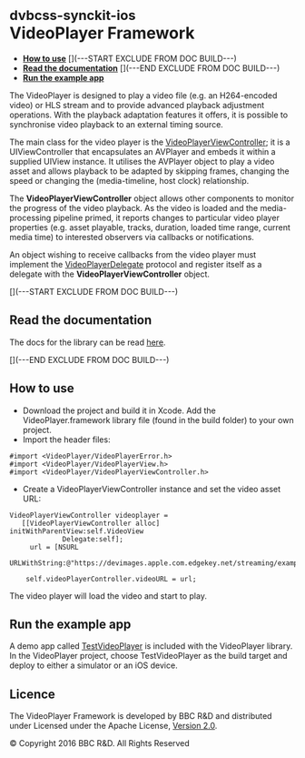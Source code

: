 # <small>dvbcss-synckit-ios</small><br/>VideoPlayer Framework

* **[How to use](#how-to-use)**
[](---START EXCLUDE FROM DOC BUILD---)
* **[Read the documentation](#read-the-documentation)**
[](---END EXCLUDE FROM DOC BUILD---)
* **[Run the example app](#run-the-example-app)**

The VideoPlayer is designed to play a video file (e.g. an H264-encoded video) or HLS stream and to provide advanced playback adjustment operations. With the playback adaptation features it offers, it is possible to synchronise  video playback to an external timing source.

The main class for the video player is the [VideoPlayerViewController](http://bbc.github.io/dvbcss-synckit-ios/latest/VideoPlayer/Classes/VideoPlayerViewController.html); it is a UIViewController that encapsulates an AVPlayer and embeds it within a supplied UIView instance. It utilises the AVPlayer object to play a video asset and allows playback to be adapted by skipping frames, changing the speed or changing the (media-timeline, host clock) relationship.

The **VideoPlayerViewController** object allows other components to monitor the progress of the video playback. As the video is loaded and the media-processing pipeline primed, it reports changes to particular video player properties (e.g. asset playable, tracks, duration, loaded time range, current media time) to interested observers via callbacks or notifications.

An object wishing to receive callbacks from the video player must implement the [VideoPlayerDelegate](http://bbc.github.io/dvbcss-synckit-ios/latest/VideoPlayer/Protocols/VideoPlayerDelegate.html) protocol and register itself as a delegate with the **VideoPlayerViewController** object.

[](---START EXCLUDE FROM DOC BUILD---)

## Read the documentation
The docs for the library can be read [here](http://bbc.github.io/dvbcss-synckit-ios/latest/VideoPlayer/index.html).

[](---END EXCLUDE FROM DOC BUILD---)

## How to use
* Download the project and build it in Xcode. Add the VideoPlayer.framework library file (found in the build folder) to your own project.
* Import the header files:

```
#import <VideoPlayer/VideoPlayerError.h>
#import <VideoPlayer/VideoPlayerView.h>
#import <VideoPlayer/VideoPlayerViewController.h>
```

* Create a VideoPlayerViewController instance and set the video asset URL:

```
VideoPlayerViewController videoplayer =
   [[VideoPlayerViewController alloc] initWithParentView:self.VideoView
             Delegate:self];
     url = [NSURL
       URLWithString:@"https://devimages.apple.com.edgekey.net/streaming/examples/bipbop_16x9/bipbop_16x9_variant.m3u8"];

    self.videoPlayerController.videoURL = url;
```

The video player will load the video and start to play.

## Run the example app
A demo app called [TestVideoPlayer](TestVideoPlayer/) is included with the VideoPlayer library. In the VideoPlayer project, choose TestVideoPlayer as the build target and deploy to either a simulator or an iOS device.


## Licence

The VideoPlayer Framework is developed by BBC R&D and distributed under Licensed under the Apache License, [Version 2.0](http://www.apache.org/licenses/LICENSE-2.0).

© Copyright 2016 BBC R&D. All Rights Reserved
